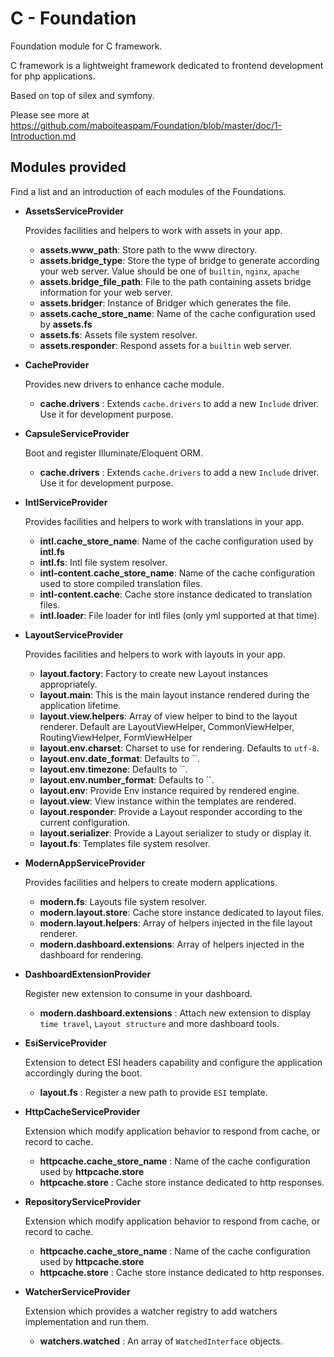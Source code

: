# C - Foundation

Foundation module for C framework.

C framework is a lightweight framework dedicated to frontend development for php applications.

Based on top of silex and symfony.

Please see more at https://github.com/maboiteaspam/Foundation/blob/master/doc/1-Introduction.md

## Modules provided

Find a list and an introduction of each modules of the Foundations.

- __AssetsServiceProvider__
    
    Provides facilities and helpers to work with assets in your app.

    - __assets.www_path__: Store path to the www directory.
    - __assets.bridge_type__: Store the type of bridge to generate according your web server. Value should be one of `builtin`, `nginx`, `apache`
    - __assets.bridge_file_path__: File to the path containing assets bridge information for your web server.
    - __assets.bridger__: Instance of Bridger which generates the file.
    - __assets.cache_store_name__: Name of the cache configuration used by __assets.fs__
    - __assets.fs__: Assets file system resolver.
    - __assets.responder__: Respond assets for a `builtin` web server.
    
- __CacheProvider__

    Provides new drivers to enhance cache module.

    - __cache.drivers__ : Extends `cache.drivers` to add a new `Include` driver. Use it for development purpose.
    
- __CapsuleServiceProvider__

    Boot and register Illuminate/Eloquent ORM.

    - __cache.drivers__ : Extends `cache.drivers` to add a new `Include` driver. Use it for development purpose.
    
- __IntlServiceProvider__
    
    Provides facilities and helpers to work with translations in your app.

    - __intl.cache_store_name__: Name of the cache configuration used by __intl.fs__
    - __intl.fs__: Intl file system resolver.
    - __intl-content.cache_store_name__: Name of the cache configuration used to store compiled translation files.
    - __intl-content.cache__: Cache store instance dedicated to translation files.
    - __intl.loader__: File loader for intl files (only yml supported at that time).
    
- __LayoutServiceProvider__
    
    Provides facilities and helpers to work with layouts in your app.

    - __layout.factory__: Factory to create new Layout instances appropriately.
    - __layout.main__: This is the main layout instance rendered during the application lifetime.
    - __layout.view.helpers__: Array of view helper to bind to the layout renderer. Default are LayoutViewHelper, CommonViewHelper, RoutingViewHelper, FormViewHelper
    - __layout.env.charset__: Charset to use for rendering. Defaults to `utf-8`.
    - __layout.env.date_format__: Defaults to ``.
    - __layout.env.timezone__: Defaults to ``.
    - __layout.env.number_format__: Defaults to ``.
    - __layout.env__: Provide Env instance required by rendered engine.
    - __layout.view__: View instance within the templates are rendered.
    - __layout.responder__: Provide a Layout responder according to the current configuration.
    - __layout.serializer__: Provide a Layout serializer to study or display it.
    - __layout.fs__: Templates file system resolver.
    
- __ModernAppServiceProvider__
    
    Provides facilities and helpers to create modern applications.

    - __modern.fs__: Layouts file system resolver.
    - __modern.layout.store__: Cache store instance dedicated to layout files.
    - __modern.layout.helpers__: Array of helpers injected in the file layout renderer.
    - __modern.dashboard.extensions__: Array of helpers injected in the dashboard for rendering.
    
- __DashboardExtensionProvider__

    Register new extension to consume in your dashboard.

    - __modern.dashboard.extensions__ : Attach new extension to display `time travel`, `Layout structure` and more dashboard tools.
    
- __EsiServiceProvider__

    Extension to detect ESI headers capability and configure the application accordingly during the boot.

    - __layout.fs__ : Register a new path to provide `ESI` template.
    
- __HttpCacheServiceProvider__

    Extension which modify application behavior to respond from cache, or record to cache.

    - __httpcache.cache_store_name__ : Name of the cache configuration used by __httpcache.store__
    - __httpcache.store__ : Cache store instance dedicated to http responses.
    
- __RepositoryServiceProvider__

    Extension which modify application behavior to respond from cache, or record to cache.

    - __httpcache.cache_store_name__ : Name of the cache configuration used by __httpcache.store__
    - __httpcache.store__ : Cache store instance dedicated to http responses.
    
- __WatcherServiceProvider__

    Extension which provides a watcher registry to add watchers implementation and run them.

    - __watchers.watched__ : An array of `WatchedInterface` objects.
    
    


